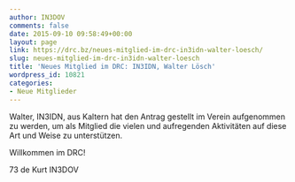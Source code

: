 ```yaml
---
author: IN3DOV
comments: false
date: 2015-09-10 09:58:49+00:00
layout: page
link: https://drc.bz/neues-mitglied-im-drc-in3idn-walter-loesch/
slug: neues-mitglied-im-drc-in3idn-walter-loesch
title: 'Neues Mitglied im DRC: IN3IDN, Walter Lösch'
wordpress_id: 10821
categories:
- Neue Mitglieder
---
```


Walter, IN3IDN, aus Kaltern hat den Antrag gestellt im Verein aufgenommen zu werden, um als Mitglied die vielen und aufregenden Aktivitäten auf diese Art und Weise zu unterstützen.

Willkommen im DRC!

73 de Kurt IN3DOV
